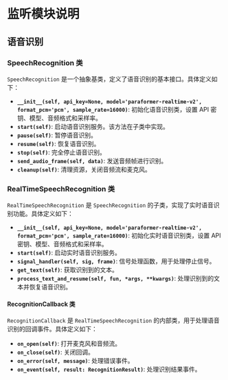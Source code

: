 # 监听模块说明

## 语音识别

### SpeechRecognition 类

`SpeechRecognition` 是一个抽象基类，定义了语音识别的基本接口。具体定义如下：

- **`__init__(self, api_key=None, model='paraformer-realtime-v2', format_pcm='pcm', sample_rate=16000)`**: 初始化语音识别类，设置 API 密钥、模型、音频格式和采样率。
- **`start(self)`**: 启动语音识别服务。该方法在子类中实现。
- **`pause(self)`**: 暂停语音识别。
- **`resume(self)`**: 恢复语音识别。
- **`stop(self)`**: 完全停止语音识别。
- **`send_audio_frame(self, data)`**: 发送音频帧进行识别。
- **`cleanup(self)`**: 清理资源，关闭音频流和麦克风。

### RealTimeSpeechRecognition 类

`RealTimeSpeechRecognition` 是 `SpeechRecognition` 的子类，实现了实时语音识别功能。具体定义如下：

- **`__init__(self, api_key=None, model='paraformer-realtime-v2', format_pcm='pcm', sample_rate=16000)`**: 初始化实时语音识别类，设置 API 密钥、模型、音频格式和采样率。
- **`start(self)`**: 启动实时语音识别服务。
- **`signal_handler(self, sig, frame)`**: 信号处理函数，用于处理停止信号。
- **`get_text(self)`**: 获取识别到的文本。
- **`process_text_and_resume(self, fun, *args, **kwargs)`**: 处理识别到的文本并恢复语音识别。

#### RecognitionCallback 类

`RecognitionCallback` 是 `RealTimeSpeechRecognition` 的内部类，用于处理语音识别的回调事件。具体定义如下：

- **`on_open(self)`**: 打开麦克风和音频流。
- **`on_close(self)`**: 关闭回调。
- **`on_error(self, message)`**: 处理错误事件。
- **`on_event(self, result: RecognitionResult)`**: 处理识别结果事件。